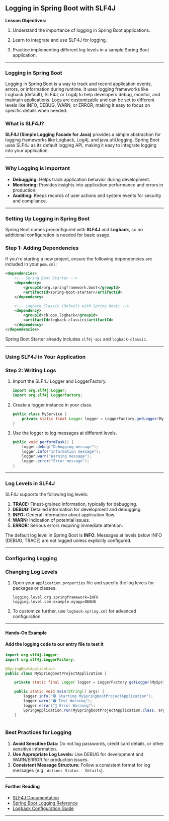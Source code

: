 
## Logging in Spring Boot with SLF4J

**Lesson Objectives:**
1. Understand the importance of logging in Spring Boot applications.

2. Learn to integrate and use SLF4J for logging.

3. Practice implementing different log levels in a sample Spring Boot application.

---

### **Logging in Spring Boot**

Logging in Spring Boot is a way to track and record application events, errors, or information during runtime. It uses logging frameworks like Logback (default), SLF4J, or Log4j to help developers debug, monitor, and maintain applications. Logs are customizable and can be set to different levels like INFO, DEBUG, WARN, or ERROR, making it easy to focus on specific details when needed.

### **What is SLF4J?**

**SLF4J (Simple Logging Facade for Java)** provides a simple abstraction for logging frameworks like Logback, Log4j, and java.util.logging. Spring Boot uses SLF4J as its default logging API, making it easy to integrate logging into your application.

---

### **Why Logging is Important**
- **Debugging:** Helps track application behavior during development.
- **Monitoring:** Provides insights into application performance and errors in production.
- **Auditing:** Keeps records of user actions and system events for security and compliance.

---

### **Setting Up Logging in Spring Boot**

Spring Boot comes preconfigured with **SLF4J** and **Logback**, so no additional configuration is needed for basic usage.

### **Step 1: Adding Dependencies**

If you're starting a new project, ensure the following dependencies are included in your `pom.xml`:

```xml
<dependencies>
    <!-- Spring Boot Starter -->
    <dependency>
        <groupId>org.springframework.boot</groupId>
        <artifactId>spring-boot-starter</artifactId>
    </dependency>

    <!-- Logback Classic (Default with Spring Boot) -->
    <dependency>
        <groupId>ch.qos.logback</groupId>
        <artifactId>logback-classic</artifactId>
    </dependency>
</dependencies>
```

Spring Boot Starter already includes `slf4j-api` and `logback-classic`.

---

### **Using SLF4J in Your Application**

### **Step 2: Writing Logs**

1. Import the SLF4J Logger and LoggerFactory.

    ```java
    import org.slf4j.Logger;
    import org.slf4j.LoggerFactory;
    ```

2. Create a logger instance in your class.

    ```java
    public class MyService {
        private static final Logger logger = LoggerFactory.getLogger(MyService.class);
    }
    ```

3. Use the logger to log messages at different levels.

    ```java
    public void performTask() {
        logger.debug("Debugging message");
        logger.info("Information message");
        logger.warn("Warning message");
        logger.error("Error message");
    }
    ```

---

### **Log Levels in SLF4J**

SLF4J supports the following log levels:
1. **TRACE:** Finest-grained information, typically for debugging.
2. **DEBUG:** Detailed information for development and debugging.
3. **INFO:** General information about application flow.
4. **WARN:** Indication of potential issues.
5. **ERROR:** Serious errors requiring immediate attention.

The default log level in Spring Boot is **INFO**. Messages at levels below INFO (DEBUG, TRACE) are not logged unless explicitly configured.

---

### **Configuring Logging**

### **Changing Log Levels**

1. Open your `application.properties` file and specify the log levels for packages or classes.

    ```properties
    logging.level.org.springframework=INFO
    logging.level.com.example.myapp=DEBUG
    ```

2. To customize further, use `logback-spring.xml` for advanced configuration.

---

#### **Hands-On Example**

#### Add the logging code to our entry file to test it

```java
import org.slf4j.Logger;
import org.slf4j.LoggerFactory;

@SpringBootApplication
public class MySpringbootProjectApplication {

	private static final Logger logger = LoggerFactory.getLogger(MySpringbootProjectApplication.class); // Name this according to your class name

	public static void main(String[] args) {
		logger.info("🟢 Starting MySpringbootProjectApplication");
		logger.warn("🟠 Test Warning");
		logger.error("🔴 Error Warning");
		SpringApplication.run(MySpringbootProjectApplication.class, args);
	}
    
```
### Best Practices for Logging

1. **Avoid Sensitive Data:** Do not log passwords, credit card details, or other sensitive information.
2. **Use Appropriate Log Levels:** Use DEBUG for development and WARN/ERROR for production issues.
3. **Consistent Message Structure:** Follow a consistent format for log messages (e.g., `Action: Status - Details`).

---

#### **Further Reading**
-  <a href="http://www.slf4j.org/" target="_blank">SLF4J Documentation</a>
-  <a href="https://docs.spring.io/spring-boot/docs/current/reference/html/features.html#features.logging" target="_blank">Spring Boot Logging Reference</a>
- <a href="https://logback.qos.ch/manual/configuration.html" target="_blank"> Logback Configuration Guide </a>

---

